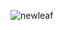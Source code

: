 ![newleaf](https://user-images.githubusercontent.com/102044857/167234556-e157c22e-2b41-4962-b9e1-a9755a6c9fb4.svg)


<!--
**brettriekman/brettriekman** is a ✨ _special_ ✨ repository because its `README.md` (this file) appears on your GitHub profile.
testddd
Here are some ideas to get you started:

- 🔭 I’m currently working on ...
- 🌱 I’m currently learning ...
- 👯 I’m looking to collaborate on ...
- 🤔 I’m looking for help with ...
- 💬 Ask me about ...
- 📫 How to reach me: ...
- 😄 Pronouns: ...
- ⚡ Fun fact: ...
-->
